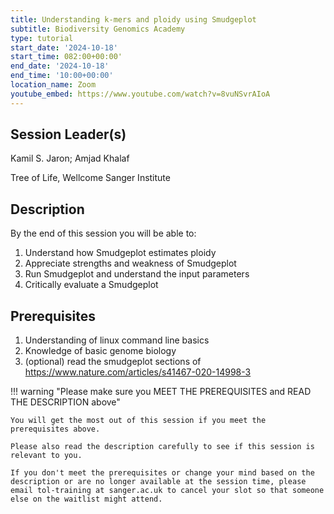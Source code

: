 ```yaml
---
title: Understanding k-mers and ploidy using Smudgeplot
subtitle: Biodiversity Genomics Academy
type: tutorial
start_date: '2024-10-18'
start_time: 082:00+00:00'
end_date: '2024-10-18'
end_time: '10:00+00:00'
location_name: Zoom
youtube_embed: https://www.youtube.com/watch?v=8vuNSvrAIoA
---
```


## Session Leader(s)

Kamil S. Jaron; Amjad Khalaf

Tree of Life, Wellcome Sanger Institute

## Description

By the end of this session you will be able to:

1. Understand how Smudgeplot estimates ploidy
2. Appreciate strengths and weakness of Smudgeplot
3. Run Smudgeplot and understand the input parameters
4. Critically evaluate a Smudgeplot

## Prerequisites

1. Understanding of linux command line basics
2. Knowledge of basic genome biology
3. (optional) read the smudgeplot sections of <https://www.nature.com/articles/s41467-020-14998-3>

!!! warning "Please make sure you MEET THE PREREQUISITES and READ THE DESCRIPTION above"

    You will get the most out of this session if you meet the prerequisites above.

    Please also read the description carefully to see if this session is relevant to you.

    If you don't meet the prerequisites or change your mind based on the description or are no longer available at the session time, please email tol-training at sanger.ac.uk to cancel your slot so that someone else on the waitlist might attend.
